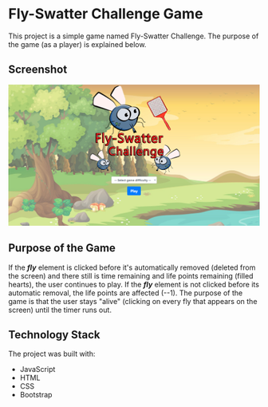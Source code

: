 # Fly-Swatter Challenge Game

This project is a simple game named Fly-Swatter Challenge. The purpose of the game (as a player) is explained below.

## Screenshot 

![Screenshot](Screenshot.png)

## Purpose of the Game

If the ***fly*** element is clicked before it's automatically removed (deleted from the screen) and there still is time remaining and life points remaining (filled hearts), the user continues to play. If the ***fly*** element is not clicked  before its automatic removal, the life points are affected (--1). The purpose of the game is that the user stays "alive" (clicking on every fly that appears on the screen) until the timer runs out.

## Technology Stack

The project was built with:

+ JavaScript
+ HTML
+ CSS
+ Bootstrap
